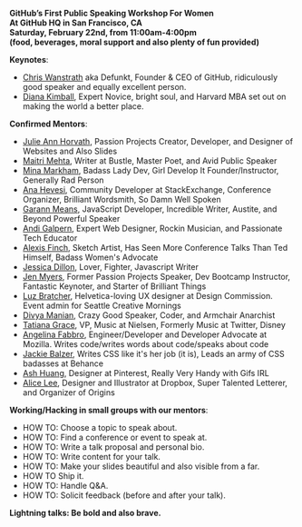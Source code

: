 **GitHub’s First Public Speaking Workshop For Women <br>
At GitHub HQ in San Francisco, CA <br>
Saturday, February 22nd, from 11:00am-4:00pm <br>
(food, beverages, moral support and also plenty of fun provided)**

**Keynotes**:

+ [Chris Wanstrath](https://twitter.com/defunkt) aka Defunkt, Founder & CEO of GitHub, ridiculously good speaker and equally excellent person.
+ [Diana Kimball](https://twitter.com/dianakimball), Expert Novice, bright soul, and Harvard MBA set out on making the world a better place.

**Confirmed Mentors**:

+ [Julie Ann Horvath](https://twitter.com/nrrrdcore), Passion Projects Creator, Developer, and Designer of Websites and Also Slides
+ [Maitri Mehta](https://twitter.com/mai_treat), Writer at Bustle, Master Poet, and Avid Public Speaker
+ [Mina Markham](https://twitter.com/MinaMarkham), Badass Lady Dev, Girl Develop It Founder/Instructor, Generally Rad Person
+ [Ana Hevesi](https://twitter.com/anoemi), Community Developer at StackExchange, Conference Organizer, Brilliant Wordsmith, So Damn Well Spoken
+ [Garann Means](https://twitter.com/garannm), JavaScript Developer, Incredible Writer, Austite, and Beyond Powerful Speaker
+ [Andi Galpern](https://twitter.com/andigalpern), Expert Web Designer, Rockin Musician, and Passionate Tech Educator
+ [Alexis Finch](https://twitter.com/agentFin), Sketch Artist, Has Seen More Conference Talks Than Ted Himself, Badass Women's Advocate
+ [Jessica Dillon](https://twitter.com/jessicard), Lover, Fighter, Javascript Writer
+ [Jen Myers](https://twitter.com/antiheroine), Former Passion Projects Speaker, Dev Bootcamp Instructor, Fantastic Keynoter, and Starter of Brilliant Things
+ [Luz Bratcher](https://twitter.com/luzbonita), Helvetica-loving UX designer at Design Commission. Event admin for Seattle Creative Mornings
+ [Divya Manian](https://twitter.com/divya), Crazy Good Speaker, Coder, and Armchair Anarchist
+ [Tatiana Grace](https://twitter.com/tatiana), VP, Music at Nielsen, Formerly Music at Twitter, Disney
+ [Angelina Fabbro](https://twitter.com/angelinamagnum), Engineer/Developer and Developer Advocate at Mozilla. Writes code/writes words about code/speaks about code
+ [Jackie Balzer](https://twitter.com/jackiebackwards), Writes CSS like it's her job (it is), Leads an army of CSS badasses at Behance
+ [Ash Huang](https://twitter.com/ashsmash), Designer at Pinterest, Really Very Handy with Gifs IRL
+ [Alice Lee](https://twitter.com/byalicelee), Designer and Illustrator at Dropbox, Super Talented Letterer, and Organizer of Origins

**Working/Hacking in small groups with our mentors**:

+ HOW TO: Choose a topic to speak about.
+ HOW TO: Find a conference or event to speak at.
+ HOW TO: Write a talk proposal and personal bio.
+ HOW TO: Write content for your talk.
+ HOW TO: Make your slides beautiful and also visible from a far.
+ HOW TO  Ship it.
+ HOW TO: Handle Q&A.
+ HOW TO: Solicit feedback (before and after your talk).

**Lightning talks: Be bold and also brave.**

